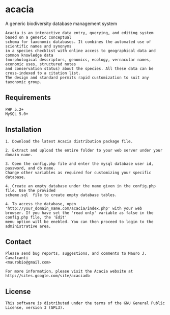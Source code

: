 # acacia
 A generic biodiversity database management system

	Acacia is an interactive data entry, querying, and editing system based on a generic conceptual
	schema for taxonomic databases. It combines the automated use of scientific names and synonyms
	in a species checklist with online access to geographical data and common knowledge data
	(morphological descriptors, genomics, ecology, vernacular names, economic uses, structured notes
	and conservation status) about the species. All these data can be cross-indexed to a citation list.
	The design and standard permits rapid customization to suit any taxonomic group. 

Requirements
------------

	PHP 5.2+
	MySQL 5.0+

Installation
------------

```
1. Download the latest Acacia distribution package file. 

2. Extract and upload the entire folder to your web server under your domain name.

3. Open the config.php file and enter the mysql database user id, password, and db name. 
Change other variables as required for customizing your specific database.

4. Create an empty database under the name given in the config.php file. Use the provided 
scheme.sql 	file to create empty database tables.

4. To access the database, open 'http://your_domain_name.com/acacia/index.php' with your web
browser. If you have set the 'read only' variable as false in the config.php file, the 'Edit'
menu option will be enebled. You can then proceed to login to the administrative area.
```

Contact
-------

	Please send bug reports, suggestions, and comments to Mauro J. Cavalcanti
	<maurobio@gmail.com>
	
	For more information, please visit the Acacia website at http://sites.google.com/site/acaciadb

License
-------

	This software is distributed under the terms of the GNU General Public License, version 3 (GPL3).